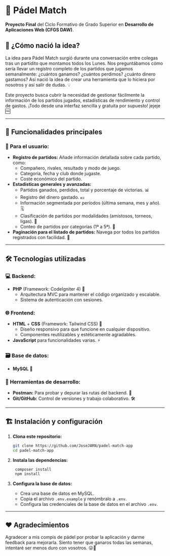# 🏓 Pádel Match

**Proyecto Final** del Ciclo Formativo de Grado Superior en **Desarrollo de Aplicaciones Web (CFGS DAW)**.

## 🧐 ¿Cómo nació la idea?

La idea para Pádel Match surgió durante una conversación entre colegas tras un partidito que montamos todos los Lunes. Nos preguntábamos cómo sería llevar un registro completo de los partidos que jugamos semanalmente: ¿cuántos ganamos? ¿cuántos perdimos? ¿cuánto dinero gastamos? Así nació la idea de crear una herramienta que lo hiciera por nosotros y así salir de dudas. 💡

Este proyecto busca cubrir la necesidad de gestionar fácilmente la información de los partidos jugados, estadísticas de rendimiento y control de gastos. ¡Todo desde una interfaz sencilla y gratuita por supuesto! jejeje 🆓

---

## 🚀 Funcionalidades principales

### 🌟 **Para el usuario:**

- **Registro de partidos:** Añade información detallada sobre cada partido, como:
  - Compañero, rivales, resultado y modo de juego.
  - Categoría, fecha y club donde jugaste.
  - Coste económico del partido.
- **Estadísticas generales y avanzadas:**
  - Partidos ganados, perdidos, total y porcentaje de victorias. 📊
  - Registro del dinero gastado. 💶
  - Información segmentada por períodos (última semana, mes y año). 🗓️
  - Clasificación de partidos por modalidades (amistosos, torneos, ligas). 🎾
  - Conteo de partidos por categorías (1ª a 5ª). 🏅
- **Paginación para el listado de partidos:** Navega por todos los partidos registrados con facilidad. 📄

---

## 🛠️ Tecnologías utilizadas

### 💻 **Backend:**

- **PHP** (Framework: CodeIgniter 4) 🐘
  - Arquitectura MVC para mantener el código organizado y escalable.
  - Sistema de autenticación con sesiones.

### 🌐 **Frontend:**

- **HTML** + **CSS** (Framework: Tailwind CSS) 🎨
  - Diseño responsivo para que funcione en cualquier dispositivo.
  - Componentes reutilizables y estéticamente agradables.
- **JavaScript** para funcionalidades varias. ⚡

### 🗃️ **Base de datos:**

- **MySQL** 📂

### 🧪 **Herramientas de desarrollo:**

- **Postman:** Para probar y depurar las rutas del backend. 🚀
- **Git/GitHub:** Control de versiones y trabajo colaborativo. 🛠️

---

## 🏗️ Instalación y configuración

1. **Clona este repositorio:**

   ```bash
   git clone https://github.com/JoseJARN/padel-match-app
   cd padel-match-app
   ```

2. **Instala las dependencias:**

   ```bash
    composer install
    npm install
   ```

3. **Configura la base de datos:**
   - Crea una base de datos en MySQL.
   - Copia el archivo `.env.example` y renómbralo a `.env`.
   - Configura las credenciales de la base de datos en el archivo `.env`.

---

## ❤️ Agradecimientos

Agradecer a mis compis de pádel por probar la aplicación y darme feedback para mejorarla. Siento tener que ganaros todas las semanas, intentaré ser menos duro con vosotros. 😜🎾
